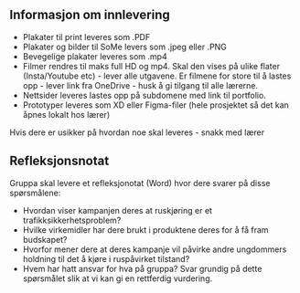 ## Informasjon om innlevering

- Plakater til print leveres som .PDF
- Plakater og bilder til SoMe levers som .jpeg eller .PNG
- Bevegelige plakater leveres som .mp4
- Filmer rendres til maks full HD og mp4. Skal den vises på ulike flater (Insta/Youtube etc)  - lever alle utgavene. Er filmene for store til å lastes opp - lever link fra OneDrive - husk å gi tilgang til alle lærerne. 
- Nettsider leveres lastes opp på subdomene med link til portfolio.
- Prototyper leveres som XD eller Figma-filer (hele prosjektet så det kan åpnes lokalt hos lærer)

Hvis dere er usikker på hvordan noe skal leveres - snakk med lærer


## Refleksjonsnotat

Gruppa skal levere et refleksjonotat (Word) hvor dere svarer på disse spørsmålene:

- Hvordan viser kampanjen deres at ruskjøring er et trafikksikkerhetsproblem?
- Hvilke virkemidler har dere brukt i produktene deres for å få fram budskapet?
- Hvorfor mener dere at deres kampanje vil påvirke andre ungdommers holdning til det å kjøre i ruspåvirket tilstand?
- Hvem har hatt ansvar for hva på gruppa? Svar grundig på dette spørsmålet slik at vi kan gi en rettferdig vurdering.